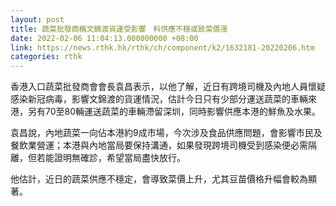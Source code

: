 ```yaml
---
layout: post
title: 蔬菜批發商稱文錦渡貨運受影響　料供應不穩或致菜價漲
date: 2022-02-06 11:04:13.000000000 +08:00
link: https://news.rthk.hk/rthk/ch/component/k2/1632181-20220206.htm
categories: rthk
---
```


香港入口蔬菜批發商會會長袁昌表示，以他了解，近日有跨境司機及內地人員懷疑感染新冠病毒，影響文錦渡的貨運情況，估計今日只有少部分運送蔬菜的車輛來港，另有70至80輛運送蔬菜的車輛滯留深圳，同時影響供應本港的鮮魚及水果。

袁昌說，內地蔬菜一向佔本港約9成市場，今次涉及食品供應問題，會影響市民及餐飲業營運；本港與內地當局要保持溝通，如果發現跨境司機受到感染便必需隔離，但若能證明無確診，希望當局盡快放行。

他估計，近日的蔬菜供應不穩定，會導致菜價上升，尤其豆苗價格升幅會較為顯著。
